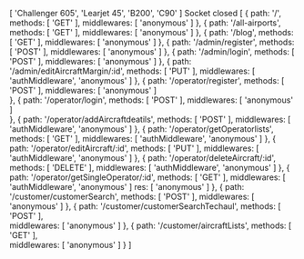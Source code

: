 [ 'Challenger 605', 'Learjet 45', 'B200', 'C90' ]
Socket closed
[
  { path: '/', methods: [ 'GET' ], middlewares: [ 'anonymous' ] },
  {
    path: '/all-airports',
    methods: [ 'GET' ],
    middlewares: [ 'anonymous' ]
  },
  { path: '/blog', methods: [ 'GET' ], middlewares: [ 'anonymous' ] },
  {
    path: '/admin/register',
    methods: [ 'POST' ],
    middlewares: [ 'anonymous' ]
  },
  {
    path: '/admin/login',
    methods: [ 'POST' ],
    middlewares: [ 'anonymous' ]
  },
  {
    path: '/admin/editAircraftMargin/:id',
    methods: [ 'PUT' ],
    middlewares: [ 'authMiddleware', 'anonymous' ]
  },
  {
    path: '/operator/register',
    methods: [ 'POST' ],
    middlewares: [ 'anonymous' ]     
  },
  {
    path: '/operator/login',
    methods: [ 'POST' ],
    middlewares: [ 'anonymous' ]     
  },
  {
    path: '/operator/addAircraftdeatils',
    methods: [ 'POST' ],
    middlewares: [ 'authMiddleware', 'anonymous' ]
  },
  {
    path: '/operator/getOperatorlists',
    methods: [ 'GET' ],
    middlewares: [ 'authMiddleware', 'anonymous' ]
  },
  {
    path: '/operator/editAircraft/:id',
    methods: [ 'PUT' ],
    middlewares: [ 'authMiddleware', 'anonymous' ]
  },
  {
    path: '/operator/deleteAircraft/:id',
    methods: [ 'DELETE' ],
    middlewares: [ 'authMiddleware', 'anonymous' ]
  },
  {
    path: '/operator/getSingleOperator/:id',
    methods: [ 'GET' ],
    middlewares: [ 'authMiddleware', 'anonymous' ]
res: [ 'anonymous' ]
  },
  {
    path: '/customer/customerSearch',    methods: [ 'POST' ],
    middlewares: [ 'anonymous' ]
  },
  {
    path: '/customer/customerSearchTechaul',
    methods: [ 'POST' ],      
    middlewares: [ 'anonymous' ]
  },
  {
    path: '/customer/aircraftLists',
    methods: [ 'GET' ],       
    middlewares: [ 'anonymous' ]
  }
]